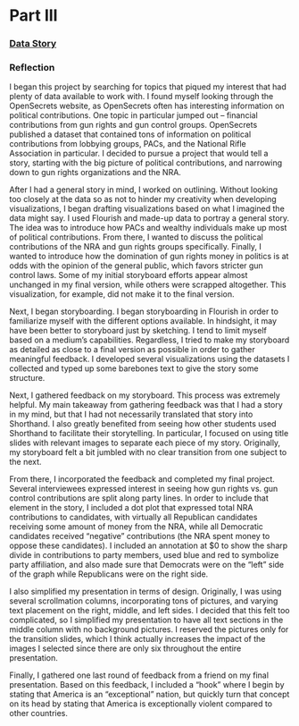 # Part III

### [Data Story](https://carnegiemellon.shorthandstories.com/guns-and-money/index.html)

### Reflection

I began this project by searching for topics that piqued my interest that had plenty of data available to work with. I found myself looking through the OpenSecrets website, as OpenSecrets often has interesting information on political contributions. One topic in particular jumped out – financial contributions from gun rights and gun control groups. OpenSecrets published a dataset that contained tons of information on political contributions from lobbying groups, PACs, and the National Rifle Association in particular. I decided to pursue a project that would tell a story, starting with the big picture of political contributions, and narrowing down to gun rights organizations and the NRA.

After I had a general story in mind, I worked on outlining. Without looking too closely at the data so as not to hinder my creativity when developing visualizations, I began drafting visualizations based on what I imagined the data might say. I used Flourish and made-up data to portray a general story. The idea was to introduce how PACs and wealthy individuals make up most of political contributions. From there, I wanted to discuss the political contributions of the NRA and gun rights groups specifically. Finally, I wanted to introduce how the domination of gun rights money in politics is at odds with the opinion of the general public, which favors stricter gun control laws. Some of my initial storyboard efforts appear almost unchanged in my final version, while others were scrapped altogether. This visualization, for example, did not make it to the final version. 

<div class="flourish-embed flourish-scatter" data-src="visualisation/7836718"><script src="https://public.flourish.studio/resources/embed.js"></script></div>

Next, I began storyboarding. I began storyboarding in Flourish in order to familiarize myself with the different options available. In hindsight, it may have been better to storyboard just by sketching. I tend to limit myself based on a medium’s capabilities. Regardless, I tried to make my storyboard as detailed as close to a final version as possible in order to gather meaningful feedback. I developed several visualizations using the datasets I collected and typed up some barebones text to give the story some structure.

Next, I gathered feedback on my storyboard. This process was extremely helpful. My main takeaway from gathering feedback was that I had a story in my mind, but that I had not necessarily translated that story into Shorthand. I also greatly benefited from seeing how other students used Shorthand to facilitate their storytelling. In particular, I focused on using title slides with relevant images to separate each piece of my story. Originally, my storyboard felt a bit jumbled with no clear transition from one subject to the next. 

From there, I incorporated the feedback and completed my final project. Several interviewees expressed interest in seeing how gun rights vs. gun control contributions are split along party lines. In order to include that element in the story, I included a dot plot that expressed total NRA contributions to candidates, with virtually all Republican candidates receiving some amount of money from the NRA, while all Democratic candidates received “negative” contributions (the NRA spent money to oppose these candidates). I included an annotation at $0 to show the sharp divide in contributions to party members, used blue and red to symbolize party affiliation, and also made sure that Democrats were on the “left” side of the graph while Republicans were on the right side. 

I also simplified my presentation in terms of design. Originally, I was using several scrollmation columns, incorporating tons of pictures, and varying text placement on the right, middle, and left sides. I decided that this felt too complicated, so I simplified my presentation to have all text sections in the middle column with no background pictures. I reserved the pictures only for the transition slides, which I think actually increases the impact of the images I selected since there are only six throughout the entire presentation. 

Finally, I gathered one last round of feedback from a friend on my final presentation. Based on this feedback, I included a “hook” where I begin by stating that America is an “exceptional” nation, but quickly turn that concept on its head by stating that America is exceptionally violent compared to other countries. 
